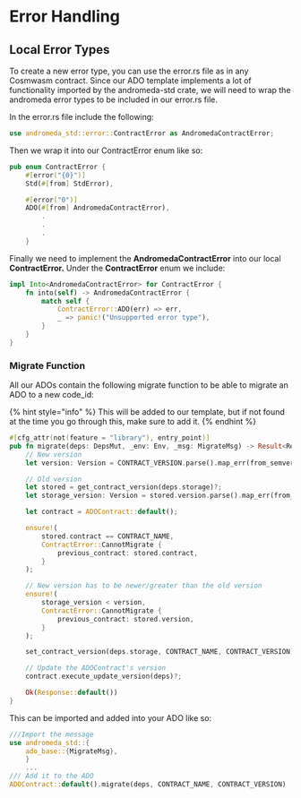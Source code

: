 # Error Handling

## Local Error Types

To create a new error type, you can use the error.rs file as in any Cosmwasm contract. Since our ADO template implements a lot of functionality imported by the andromeda-std crate, we will need to wrap the andromeda error types to be included in our error.rs file.

In the error.rs file include the following:

```rust
use andromeda_std::error::ContractError as AndromedaContractError;
```

Then we wrap it into our ContractError enum like so:

```rust
pub enum ContractError {
    #[error("{0}")]
    Std(#[from] StdError),

    #[error("0")]
    ADO(#[from] AndromedaContractError),
        .
        .
        .
    }
```

Finally we need to implement the **AndromedaContractError** into our local **ContractError.** Under the **ContractError** enum we include:

```rust
impl Into<AndromedaContractError> for ContractError {
    fn into(self) -> AndromedaContractError {
        match self {
            ContractError::ADO(err) => err,
            _ => panic!("Unsupported error type"),
        }
    }
}
```

### Migrate Function

All our ADOs contain the following migrate function to be able to migrate an ADO to a new code\_id:

{% hint style="info" %}
This will be added to our template, but if not found at the time you go through this, make sure to add it.
{% endhint %}

```rust
#[cfg_attr(not(feature = "library"), entry_point)]
pub fn migrate(deps: DepsMut, _env: Env, _msg: MigrateMsg) -> Result<Response, ContractError> {
    // New version
    let version: Version = CONTRACT_VERSION.parse().map_err(from_semver)?;

    // Old version
    let stored = get_contract_version(deps.storage)?;
    let storage_version: Version = stored.version.parse().map_err(from_semver)?;

    let contract = ADOContract::default();

    ensure!(
        stored.contract == CONTRACT_NAME,
        ContractError::CannotMigrate {
            previous_contract: stored.contract,
        }
    );

    // New version has to be newer/greater than the old version
    ensure!(
        storage_version < version,
        ContractError::CannotMigrate {
            previous_contract: stored.version,
        }
    );

    set_contract_version(deps.storage, CONTRACT_NAME, CONTRACT_VERSION)?;

    // Update the ADOContract's version
    contract.execute_update_version(deps)?;

    Ok(Response::default())
}
```

This can be imported and added into your ADO like so:

```rust
///Import the message
use andromeda_std::{
    ado_base::{MigrateMsg},
    }
    ...
/// Add it to the ADO
ADOContract::default().migrate(deps, CONTRACT_NAME, CONTRACT_VERSION)
```
